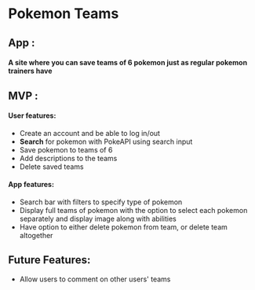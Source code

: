 #  Pokemon Teams 

## App :
#### A site where you can save teams of 6 pokemon just as regular pokemon trainers have 

## MVP :
#### User features:
* Create an account and be able to log in/out
* **Search** for pokemon with PokeAPI using search input 
* Save pokemon to teams of 6
* Add descriptions to the teams
* Delete saved teams

#### App features:
* Search bar with filters to specify type of pokemon
* Display full teams of pokemon with the option to select each pokemon separately and display image along with abilities
* Have option to either delete pokemon from team, or delete team altogether


## Future Features: 
   - Allow users to comment on other users' teams
